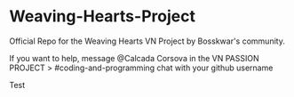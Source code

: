 # Weaving-Hearts-Project
Official Repo for the Weaving Hearts VN Project by Bosskwar's community.

If you want to help, message @Calcada Corsova in the   VN PASSION PROJECT > #coding-and-programming   chat with your github username

Test
